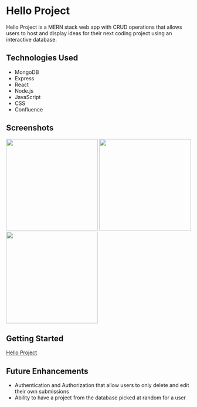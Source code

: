 # Hello Project

Hello Project is a MERN stack web app with CRUD operations that allows users to host and display ideas for their next coding project using an interactive database.

## Technologies Used

- MongoDB
- Express
- React
- Node.js
- JavaScript
- CSS
- Confluence

## Screenshots

<img src ="https://i.imgur.com/7Wl9yiW.png"  height = "250"/>

<img src ="https://i.imgur.com/2hRoKJ5.png"  height = "250"/>

<img src ="https://i.imgur.com/KocR2Bi.png"  height = "250"/>

## Getting Started

[Hello Project](https://hello-project.netlify.app/)

## Future Enhancements

- Authentication and Authorization that allow users to only delete and edit their own submissions
- Ability to have a project from the database picked at random for a user
